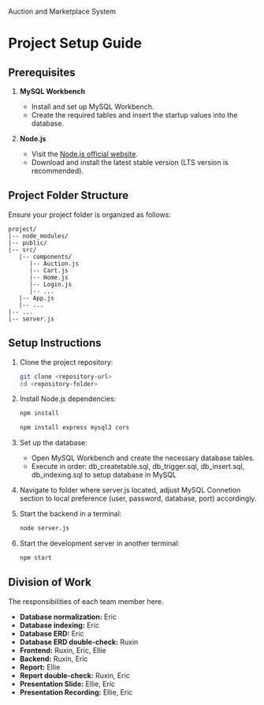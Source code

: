 Auction and Marketplace System


# Project Setup Guide

## Prerequisites

1. **MySQL Workbench**
   - Install and set up MySQL Workbench.
   - Create the required tables and insert the startup values into the database.

2. **Node.js**
   - Visit the [Node.js official website](https://nodejs.org/).
   - Download and install the latest stable version (LTS version is recommended).

## Project Folder Structure

Ensure your project folder is organized as follows:
```plaintext
project/
|-- node_modules/
|-- public/
|-- src/
   |-- components/
      |-- Auction.js
      |-- Cart.js
      |-- Home.js
      |-- Login.js
      |-- ...
   |-- App.js
   |-- ...
|-- ...
|-- server.js
```

## Setup Instructions

1. Clone the project repository:
   ```bash
   git clone <repository-url>
   cd <repository-folder>
   ```

2. Install Node.js dependencies:
   ```bash
   npm install
   ```
   ```bash
   npm install express mysql2 cors
   ```

3. Set up the database:
   - Open MySQL Workbench and create the necessary database tables.
   - Execute in order: db_createtable.sql, db_trigger.sql, db_insert.sql, db_indexing.sql to setup database in MySQL

4. Navigate to folder where server.js located, adjust MySQL Connetion section to local preference (user, password, database, port) accordingly.

5. Start the backend in a terminal:
   ```bash
   node server.js
   ```

6. Start the development server in another terminal:
   ```bash
   npm start
   ```


## Division of Work

The responsibilities of each team member here.

- **Database normalization:** Eric
- **Database indexing:** Eric
- **Database ERD:** Eric
- **Database ERD double-check:** Ruxin
- **Frontend:** Ruxin, Eric, Ellie
- **Backend:** Ruxin, Eric
- **Report:** Ellie
- **Report double-check:** Ruxin, Eric
- **Presentation Slide:** Ellie, Eric
- **Presentation Recording:** Ellie, Eric




